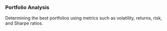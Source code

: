 ### Portfolio Analysis
Determining the best portfolios using metrics such as volatility, returns, risk, and Sharpe ratios.
